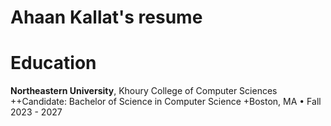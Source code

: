 # Ahaan Kallat's resume

# Education

**Northeastern University**, Khoury College of Computer Sciences
++Candidate: Bachelor of Science in Computer Science
+Boston, MA • Fall 2023 - 2027
